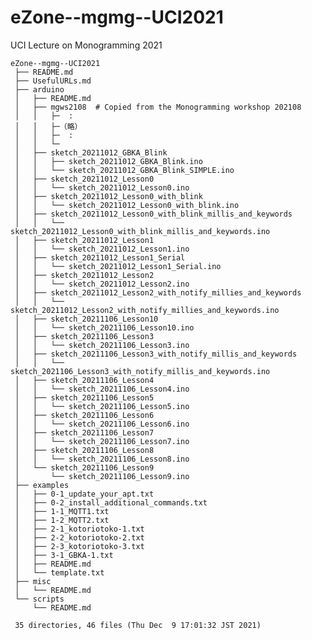 # eZone--mgmg--UCI2021

UCI Lecture on Monogramming 2021

    eZone--mgmg--UCI2021
     ├── README.md
     ├── UsefulURLs.md
     ├── arduino
     │   ├── README.md
     │   ├── mgws2108  # Copied from the Monogramming workshop 202108
     │   │   ├─  :
     │   │   ├─（略）
     │   │   ├─  :
     │   │   └─
     │   ├── sketch_20211012_GBKA_Blink
     │   │   ├── sketch_20211012_GBKA_Blink.ino
     │   │   └── sketch_20211012_GBKA_Blink_SIMPLE.ino
     │   ├── sketch_20211012_Lesson0
     │   │   └── sketch_20211012_Lesson0.ino
     │   ├── sketch_20211012_Lesson0_with_blink
     │   │   └── sketch_20211012_Lesson0_with_blink.ino
     │   ├── sketch_20211012_Lesson0_with_blink_millis_and_keywords
     │   │   └── sketch_20211012_Lesson0_with_blink_millis_and_keywords.ino
     │   ├── sketch_20211012_Lesson1
     │   │   └── sketch_20211012_Lesson1.ino
     │   ├── sketch_20211012_Lesson1_Serial
     │   │   └── sketch_20211012_Lesson1_Serial.ino
     │   ├── sketch_20211012_Lesson2
     │   │   └── sketch_20211012_Lesson2.ino
     │   ├── sketch_20211012_Lesson2_with_notify_millies_and_keywords
     │   │   └── sketch_20211012_Lesson2_with_notify_millies_and_keywords.ino
     │   ├── sketch_20211106_Lesson10
     │   │   └── sketch_20211106_Lesson10.ino
     │   ├── sketch_20211106_Lesson3
     │   │   └── sketch_20211106_Lesson3.ino
     │   ├── sketch_20211106_Lesson3_with_notify_millis_and_keywords
     │   │   └── sketch_2021106_Lesson3_with_notify_millis_and_keywords.ino
     │   ├── sketch_20211106_Lesson4
     │   │   └── sketch_20211106_Lesson4.ino
     │   ├── sketch_20211106_Lesson5
     │   │   └── sketch_20211106_Lesson5.ino
     │   ├── sketch_20211106_Lesson6
     │   │   └── sketch_20211106_Lesson6.ino
     │   ├── sketch_20211106_Lesson7
     │   │   └── sketch_20211106_Lesson7.ino
     │   ├── sketch_20211106_Lesson8
     │   │   └── sketch_20211106_Lesson8.ino
     │   └── sketch_20211106_Lesson9
     │       └── sketch_20211106_Lesson9.ino
     ├── examples
     │   ├── 0-1_update_your_apt.txt
     │   ├── 0-2_install_additional_commands.txt
     │   ├── 1-1_MQTT1.txt
     │   ├── 1-2_MQTT2.txt
     │   ├── 2-1_kotoriotoko-1.txt
     │   ├── 2-2_kotoriotoko-2.txt
     │   ├── 2-3_kotoriotoko-3.txt
     │   ├── 3-1_GBKA-1.txt
     │   ├── README.md
     │   └── template.txt
     ├── misc
     │   └── README.md
     └── scripts
         └── README.md
     
     35 directories, 46 files (Thu Dec  9 17:01:32 JST 2021)

